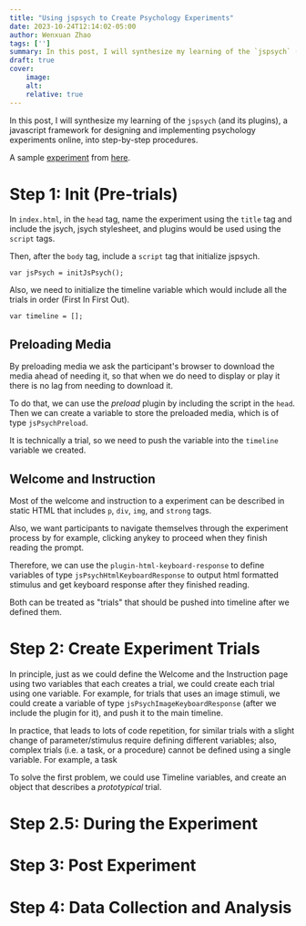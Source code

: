 ```yaml
---
title: "Using jspsych to Create Psychology Experiments"
date: 2023-10-24T12:14:02-05:00
author: Wenxuan Zhao
tags: ['']
summary: In this post, I will synthesize my learning of the `jspsych` (and its plugins), a javascript framework for designing and implementing psychology experiments online, into step-by-step procedures.
draft: true
cover:
    image: 
    alt: 
    relative: true
---
```

In this post, I will synthesize my learning of the `jspsych` (and its plugins), a javascript framework for designing and implementing psychology experiments online, into step-by-step procedures. 

A sample [experiment](/jspsych/sampleExperiment.html) from [here](https://www.jspsych.org/).

# Step 1: Init (Pre-trials)

In `index.html`, in the `head` tag, name the experiment using the `title` tag and include the jsych, jsych stylesheet, and plugins would be used using the `script` tags. 

Then, after the `body` tag, include a `script` tag that initialize jspsych. 

`var jsPsych = initJsPsych();`

Also, we need to initialize the timeline variable which would include all the trials in order (First In First Out). 

`var timeline = [];`

## Preloading Media

By preloading media we ask the participant's browser to download the media ahead of needing it, so that when we do need to display or play it there is no lag from needing to download it.

To do that, we can use the *preload* plugin by including the script in the `head`. Then we can create a variable to store the preloaded media, which is of type `jsPsychPreload`. 

It is technically a trial, so we need to push the variable into the `timeline` variable we created. 

## Welcome and Instruction

Most of the welcome and instruction to a experiment can be described in static HTML that includes `p`, `div`, `img`, and `strong` tags. 

Also, we want participants to navigate themselves through the experiment process by for example, clicking anykey to proceed when they finish reading the prompt. 

Therefore, we can use the `plugin-html-keyboard-response` to define variables of type `jsPsychHtmlKeyboardResponse` to output html formatted stimulus and get keyboard response after they finished reading. 

Both can be treated as "trials" that should be pushed into timeline after we defined them. 

# Step 2: Create Experiment Trials

In principle, just as we could define the Welcome and the Instruction page using two variables that each creates a trial, we could create each trial using one variable. For example, for trials that uses an image stimuli, we could create a variable of type `jsPsychImageKeyboardResponse` (after we include the plugin for it), and push it to the main timeline. 

In practice, that leads to lots of code repetition, for similar trials with a slight change of parameter/stimulus require defining different variables; also, complex trials (i.e. a task, or a procedure) cannot be defined using a single variable. For example, a task 

To solve the first problem, we could use Timeline variables, and create an object that describes a *prototypical* trial.

# Step 2.5: During the Experiment

# Step 3: Post Experiment

# Step 4: Data Collection and Analysis





